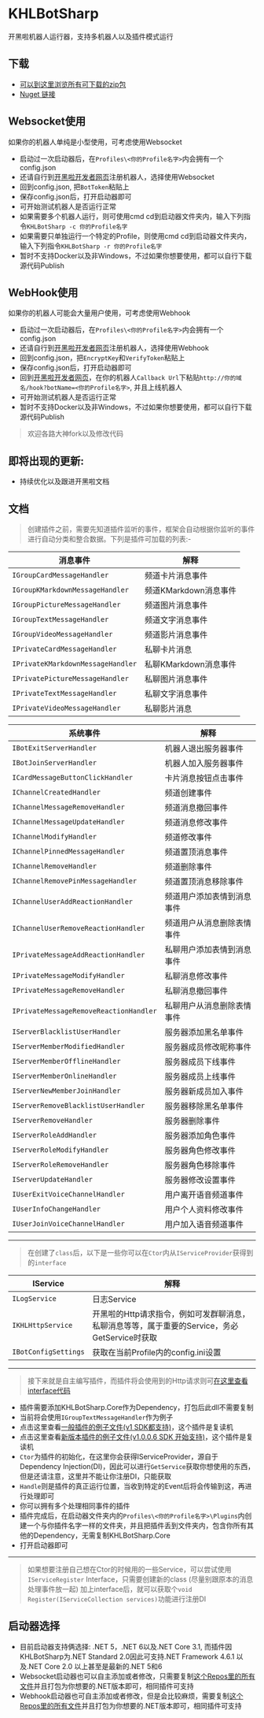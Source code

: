# KHLBotSharp
开黑啦机器人运行器，支持多机器人以及插件模式运行

## 下载
- [可以到这里浏览所有可下载的zip包](https://github.com/PoH98/KHLBotSharp/releases/latest)
- [Nuget 链接](https://www.nuget.org/packages/KHLBotSharp.Core)

## Websocket使用
如果你的机器人单纯是小型使用，可考虑使用Websocket
- 启动过一次启动器后，在`Profiles\<你的Profile名字>`内会拥有一个config.json
- 还请自行到[开黑啦开发者网页](https://developer.kaiheila.cn/bot/index)注册机器人，选择使用Websocket
- 回到config.json, 把`BotToken`粘贴上
- 保存config.json后，打开启动器即可
- 可开始测试机器人是否运行正常
- 如果需要多个机器人运行，则可使用cmd cd到启动器文件夹内，输入下列指令`KHLBotSharp -c 你的Profile名字`
- 如果需要只单独运行一个特定的Profile，则使用cmd cd到启动器文件夹内，输入下列指令`KHLBotSharp -r 你的Profile名字`
- 暂时不支持Docker以及非Windows，不过如果你想要使用，都可以自行下载源代码Publish

## WebHook使用
如果你的机器人可能会大量用户使用，可考虑使用Webhook
- 启动过一次启动器后，在`Profiles\<你的Profile名字>`内会拥有一个config.json
- 还请自行到[开黑啦开发者网页](https://developer.kaiheila.cn/bot/index)注册机器人，选择使用Webhook
- 回到config.json，把`EncryptKey`和`VerifyToken`粘贴上
- 保存config.json后，打开启动器即可
- 回到[开黑啦开发者网页](https://developer.kaiheila.cn/bot/index)，在你的机器人`Callback Url`下粘贴`http://你的域名/hook?botName=<你的Profile名字>`, 并且上线机器人
- 可开始测试机器人是否运行正常
- 暂时不支持Docker以及非Windows，不过如果你想要使用，都可以自行下载源代码Publish

> 欢迎各路大神fork以及修改代码

## 即将出现的更新:
- 持续优化以及跟进开黑啦文档

## 文档
> 创建插件之前，需要先知道插件监听的事件，框架会自动根据你监听的事件进行自动分类和整合数据。下列是插件可加载的列表:-

|消息事件|解释|
|----|----|
|`IGroupCardMessageHandler`|频道卡片消息事件|
|`IGroupKMarkdownMessageHandler`|频道KMarkdown消息事件|
|`IGroupPictureMessageHandler`|频道图片消息事件|
|`IGroupTextMessageHandler`|频道文字消息事件|
|`IGroupVideoMessageHandler`|频道影片消息事件|
|`IPrivateCardMessageHandler`|私聊卡片消息|
|`IPrivateKMarkdownMessageHandler`|私聊KMarkdown消息事件|
|`IPrivatePictureMessageHandler`|私聊图片消息事件|
|`IPrivateTextMessageHandler`|私聊文字消息事件|
|`IPrivateVideoMessageHandler`|私聊影片消息|

|系统事件|解释|
|----|----|
|`IBotExitServerHandler`|机器人退出服务器事件|
|`IBotJoinServerHandler`|机器人加入服务器事件|
|`ICardMessageButtonClickHandler`|卡片消息按钮点击事件|
|`IChannelCreatedHandler`|频道创建事件|
|`IChannelMessageRemoveHandler`|频道消息撤回事件|
|`IChannelMessageUpdateHandler`|频道消息修改事件|
|`IChannelModifyHandler`|频道修改事件|
|`IChannelPinnedMessageHandler`|频道置顶消息事件|
|`IChannelRemoveHandler`|频道删除事件|
|`IChannelRemovePinMessageHandler`|频道置顶消息移除事件|
|`IChannelUserAddReactionHandler`|频道用户添加表情到消息事件|
|`IChannelUserRemoveReactionHandler`|频道用户从消息删除表情事件|
|`IPrivateMessageAddReactionHandler`|私聊用户添加表情到消息事件|
|`IPrivateMessageModifyHandler`|私聊消息修改事件|
|`IPrivateMessageRemoveHandler`|私聊消息撤回事件|
|`IPrivateMessageRemoveReactionHandler`|私聊用户从消息删除表情事件|
|`IServerBlacklistUserHandler`|服务器添加黑名单事件|
|`IServerMemberModifiedHandler`|服务器成员修改昵称事件|
|`IServerMemberOfflineHandler`|服务器成员下线事件|
|`IServerMemberOnlineHandler`|服务器成员上线事件|
|`IServerNewMemberJoinHandler`|服务器新成员加入事件|
|`IServerRemoveBlacklistUserHandler`|服务器移除黑名单事件|
|`IServerRemoveHandler`|服务器删除事件|
|`IServerRoleAddHandler`|服务器添加角色事件|
|`IServerRoleModifyHandler`|服务器角色修改事件|
|`IServerRoleRemoveHandler`|服务器角色移除事件|
|`IServerUpdateHandler`|服务器修改设置事件|
|`IUserExitVoiceChannelHandler`|用户离开语音频道事件|
|`IUserInfoChangeHandler`|用户个人资料修改事件|
|`IUserJoinVoiceChannelHandler`|用户加入语音频道事件|

---

> 在创建了`class`后，以下是一些你可以在`Ctor`内从`IServiceProvider`获得到的`interface`

|IService|解释|
|----------|----|
|`ILogService`|日志Service|
|`IKHLHttpService`|开黑啦的Http请求指令，例如可发群聊消息，私聊消息等等，属于重要的Service，务必GetService时获取|
|`IBotConfigSettings`|获取在当前Profile内的config.ini设置|

---
> 接下来就是自主编写插件，而插件将会使用到的Http请求则可[在这里查看interface代码](https://github.com/PoH98/KHLBotSharp/blob/master/KHLBotSharp.Core/IService/IKHLHttpService.cs)
- 插件需要添加KHLBotSharp.Core作为Dependency，打包后此dll不需要复制
- 当前将会使用`IGroupTextMessageHandler`作为例子
- 点击这里查看[一般插件的例子文件(v1 SDK都支持)](https://github.com/PoH98/KHLBotSharp/blob/master/TestPlugin/PluginSample.cs)，这个插件是复读机
- 点击这里查看[新版本插件的例子文件(v1.0.0.6 SDK 开始支持)](https://github.com/PoH98/KHLBotSharp/blob/master/TestPlugin/NewPluginSample.cs)，这个插件是复读机
- `Ctor`为插件的初始化，在这里你会获得IServiceProvider，源自于Dependency Injection(DI)，因此可以进行`GetService`获取你想使用的东西，但是还请注意，这里并不能让你注册DI，只能获取
- `Handle`则是插件的真正运行位置，当收到特定的Event后将会传输到这，再进行处理即可
- 你可以拥有多个处理相同事件的插件
- 插件完成后，在启动器文件夹内的`Profiles\<你的Profile名字>\Plugins`内创建一个与你插件名字一样的文件夹，并且把插件丢到文件夹内，包含你所有其他的Dependency，无需复制KHLBotSharp.Core
- 打开启动器即可

---
> 如果想要注册自己想在Ctor的时候用的一些Service，可以尝试使用`IServiceRegister` Interface，只需要创建新的class (尽量别跟原本的消息处理事件放一起) 加上interface后，就可以获取个`void Register(IServiceCollection services)`功能进行注册DI

## 启动器选择
- 目前启动器支持俩选择: .NET 5，.NET 6以及.NET Core 3.1, 而插件因KHLBotSharp为.NET Standard 2.0因此可支持.NET Framework 4.6.1 以及.NET Core 2.0 以上甚至是最新的.NET 5和6
- Websocket启动器也可以自主添加或者修改，只需要复制[这个Repos里的所有文件](https://github.com/PoH98/KHLBotSharp/tree/master/KHLBotSharp.NETCore3)并且打包为你想要的.NET版本即可，相同插件可支持
- Webhook启动器也可自主添加或者修改，但是会比较麻烦，需要复制[这个Repos里的所有文件](https://github.com/PoH98/KHLBotSharp/tree/master/KHLBotSharp.WebHook.NetCore3)并且打包为你想要的.NET版本即可，相同插件可支持
